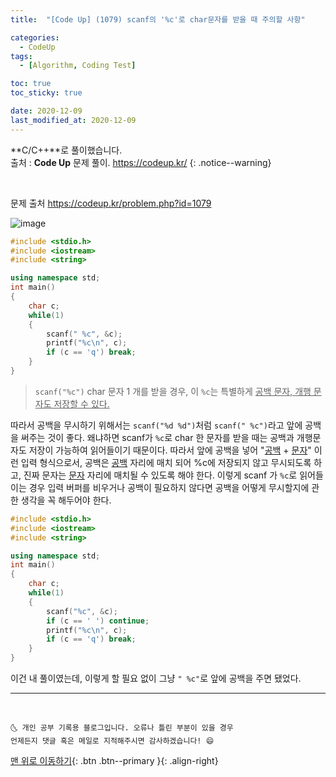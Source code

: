 ```yaml
---
title:  "[Code Up] (1079) scanf의 '%c'로 char문자를 받을 때 주의할 사항" 

categories:
  - CodeUp
tags:
  - [Algorithm, Coding Test]

toc: true
toc_sticky: true

date: 2020-12-09
last_modified_at: 2020-12-09
---
```


**C/C++**로 풀이했습니다.  
출처 : **Code Up** 문제 풀이. <https://codeup.kr/>
{: .notice--warning}

<br>

문제 출처 <https://codeup.kr/problem.php?id=1079>

![image](https://user-images.githubusercontent.com/42318591/101644965-2c159d80-3a79-11eb-8a3e-151c5a4889cf.png)

```cpp
#include <stdio.h>
#include <iostream>
#include <string>

using namespace std;
int main()
{
    char c;
    while(1)
    {
        scanf(" %c", &c);
        printf("%c\n", c);
        if (c == 'q') break;
    }
}
```

> `scanf("%c")` char 문자 1 개를 받을 경우, 이 `%c`는 특별하게 <u>공백 문자, 개행 문자도 저장할 수 있다.</u>

따라서 공백을 무시하기 위해서는 `scanf("%d %d")`처럼 `scanf(" %c")`라고 앞에 공백을 써주는 것이 좋다. 왜냐하면 scanf가 `%c`로 char 한 문자를 받을 때는 공백과 개행문자도 저장이 가능하여 읽어들이기 때문이다. 따라서 앞에 공백을 넣어 "<u>공백</u> + <u>문자</u>" 이런 입력 형식으로서, 공백은 <u>공백</u> 자리에 매치 되어 %c에 저장되지 않고 무시되도록 하고, 진짜 문자는 <u>문자</u> 자리에 매치될 수 있도록 해야 한다. 이렇게 scanf 가 `%c`로 읽어들이는 경우 입력 버퍼를 비우거나 공백이 필요하지 않다면 공백을 어떻게 무시할지에 관한 생각을 꼭 해두어야 한다.

```cpp
#include <stdio.h>
#include <iostream>
#include <string>

using namespace std;
int main()
{
    char c;
    while(1)
    {
        scanf("%c", &c);
        if (c == ' ') continue;
        printf("%c\n", c);
        if (c == 'q') break;
    }
}
```

이건 내 풀이였는데, 이렇게 할 필요 없이 그냥 `" %c"`로 앞에 공백을 주면 됐었다.

***
<br>

    🌜 개인 공부 기록용 블로그입니다. 오류나 틀린 부분이 있을 경우 
    언제든지 댓글 혹은 메일로 지적해주시면 감사하겠습니다! 😄

[맨 위로 이동하기](#){: .btn .btn--primary }{: .align-right}